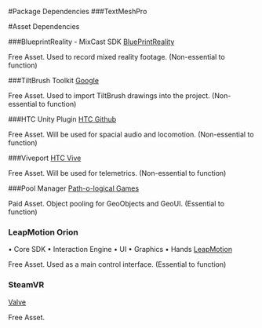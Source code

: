 #Package Dependencies
###TextMeshPro

#Asset Dependencies

###BlueprintReality - MixCast SDK
[BluePrintReality](https://mixcast.me/mixcast-download/)

Free Asset. Used to record mixed reality footage. (Non-essential to function)

###TiltBrush Toolkit
[Google](https://github.com/googlevr/tilt-brush-toolkit/releases)

Free Asset. Used to import TiltBrush drawings into the project. (Non-essential to function)

###HTC Unity Plugin
[HTC Github](https://github.com/ViveSoftware/ViveInputUtility-Unity/releases)

Free Asset. Will be used for spacial audio and locomotion. (Non-essential to function)

###Viveport
[HTC Vive](https://developer.viveport.com/documents/sdk/en/download.html)

Free Asset. Will be used for telemetrics. (Non-essential to function)

###Pool Manager
[Path-o-logical Games](http://u3d.as/1Z4)

Paid Asset. Object pooling for GeoObjects and GeoUI. (Essential to function)

### LeapMotion Orion
• Core SDK
• Interaction Engine
• UI
• Graphics
• Hands
[LeapMotion](https://github.com/leapmotion/UnityModules)

Free Asset. Used as a main control interface. (Essential to function)

### SteamVR
[Valve](http://u3d.as/cjo)

Free Asset. 